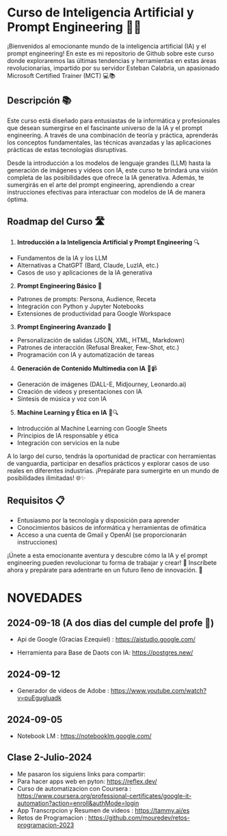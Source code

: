 # Curso de Inteligencia Artificial y Prompt Engineering 🤖🚀

¡Bienvenidos al emocionante mundo de la inteligencia artificial (IA) y el prompt engineering! En este  es mi repositorio de Github sobre este curso donde exploraremos las últimas tendencias y herramientas en estas áreas revolucionarias, impartido por su servidor Esteban Calabria, un apasionado Microsoft Certified Trainer (MCT) 💻📚

## Descripción 📚

Este curso está diseñado para entusiastas de la informática y profesionales que desean sumergirse en el fascinante universo de la IA y el prompt engineering. A través de una combinación de teoría y práctica, aprenderás los conceptos fundamentales, las técnicas avanzadas y las aplicaciones prácticas de estas tecnologías disruptivas.

Desde la introducción a los modelos de lenguaje grandes (LLM) hasta la generación de imágenes y videos con IA, este curso te brindará una visión completa de las posibilidades que ofrece la IA generativa. Además, te sumergirás en el arte del prompt engineering, aprendiendo a crear instrucciones efectivas para interactuar con modelos de IA de manera óptima.

## Roadmap del Curso 🛣️

1. **Introducción a la Inteligencia Artificial y Prompt Engineering** 🔍
  - Fundamentos de la IA y los LLM
  - Alternativas a ChatGPT (Bard, Claude, LuzIA, etc.)
  - Casos de uso y aplicaciones de la IA generativa

2. **Prompt Engineering Básico** 📝
  - Patrones de prompts: Persona, Audience, Receta
  - Integración con Python y Jupyter Notebooks
  - Extensiones de productividad para Google Workspace

3. **Prompt Engineering Avanzado** 🚀
  - Personalización de salidas (JSON, XML, HTML, Markdown)
  - Patrones de interacción (Refusal Breaker, Few-Shot, etc.)
  - Programación con IA y automatización de tareas

4. **Generación de Contenido Multimedia con IA** 🎨📹
  - Generación de imágenes (DALL-E, Midjourney, Leonardo.ai)
  - Creación de videos y presentaciones con IA
  - Síntesis de música y voz con IA

5. **Machine Learning y Ética en IA** 🧠🔍
  - Introducción al Machine Learning con Google Sheets
  - Principios de IA responsable y ética
  - Integración con servicios en la nube

A lo largo del curso, tendrás la oportunidad de practicar con herramientas de vanguardia, participar en desafíos prácticos y explorar casos de uso reales en diferentes industrias. ¡Prepárate para sumergirte en un mundo de posibilidades ilimitadas! 🌐✨

## Requisitos 📋

- Entusiasmo por la tecnología y disposición para aprender
- Conocimientos básicos de informática y herramientas de ofimática
- Acceso a una cuenta de Gmail y OpenAI (se proporcionarán instrucciones)

¡Únete a esta emocionante aventura y descubre cómo la IA y el prompt engineering pueden revolucionar tu forma de trabajar y crear! 🎉 Inscríbete ahora y prepárate para adentrarte en un futuro lleno de innovación. 🔮

# NOVEDADES

## 2024-09-18 (A dos dias del cumple del profe 🎂)

* Api de Google (Gracias Ezequiel) : https://aistudio.google.com/

* Herramienta para Base de Daots con IA: https://postgres.new/

## 2024-09-12
* Generador de videos de Adobe : https://www.youtube.com/watch?v=puEgugluadk

## 2024-09-05
* Notebook LM : https://notebooklm.google.com/

## Clase 2-Julio-2024
* Me pasaron los siguiens links para compartir:
* Para hacer apps web en pyton: https://reflex.dev/ 
* Curso de automatizacion con Coursera : https://www.coursera.org/professional-certificates/google-it-automation?action=enroll&authMode=login
* App Transcrpcion y Resumen de videos : https://tammy.ai/es
* Retos de Programacion : https://github.com/mouredev/retos-programacion-2023
